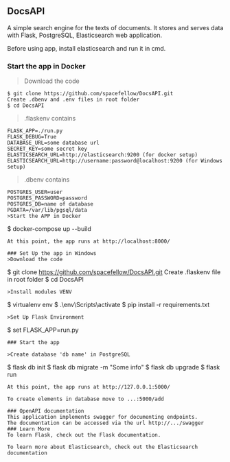 ## DocsAPI
A simple search engine for the texts of documents. It stores and serves data with Flask, PostgreSQL, Elasticsearch web application.

Before using app, install elasticsearch and run it in cmd.

### Start the app in Docker
>Download the code
```
$ git clone https://github.com/spacefellow/DocsAPI.git
Create .dbenv and .env files in root folder
$ cd DocsAPI
```
>.flaskenv contains
```
FLASK_APP=./run.py
FLASK_DEBUG=True
DATABASE_URL=some database url
SECRET_KEY=some secret key
ELASTICSEARCH_URL=http://elasticsearch:9200 (for docker setup)
ELASTICSEARCH_URL=http://username:password@localhost:9200 (for Windows setup)
```
>.dbenv contains
```
POSTGRES_USER=user
POSTGRES_PASSWORD=password
POSTGRES_DB=name of database
PGDATA=/var/lib/pgsql/data
>Start the APP in Docker
```
$ docker-compose up --build
```
At this point, the app runs at http://localhost:8000/

### Set Up the app in Windows
>Download the code
```
$ git clone https://github.com/spacefellow/DocsAPI.git
Create .flaskenv file in root folder
$ cd DocsAPI
```
>Install modules VENV
```
$ virtualenv env
$ .\env\Scripts\activate
$ pip install -r requirements.txt
```
>Set Up Flask Environment
```
$ set FLASK_APP=run.py
```
### Start the app

>Create database 'db name' in PostgreSQL
```
$ flask db init
$ flask db migrate -m "Some info"
$ flask db upgrade
$ flask run
```
At this point, the app runs at http://127.0.0.1:5000/

To create elements in database move to ...:5000/add

### OpenAPI documentation
This application implements swagger for documenting endpoints.
The documentation can be accessed via the url http://.../swagger
### Learn More
To learn Flask, check out the Flask documentation.

To learn more about Elasticsearch, check out the Elasticsearch documentation
